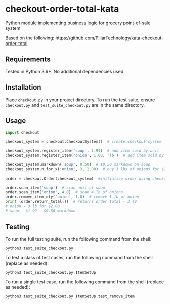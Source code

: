 # checkout-order-total-kata
Python module implementing business logic for grocery point-of-sale system

Based on the following: https://github.com/PillarTechnology/kata-checkout-order-total

## Requirements
Tested in Python 3.6+.
No additional dependencies used.

## Installation
Place `checkout.py` in your project directory. To run the test suite, ensure `checkout.py` and `test_suite_checkout.py` are in the same directory.
## Usage
```python
import checkout

checkout_system = checkout.CheckoutSystem()  # create checkout system

checkout_system.register_item('soup', 1.99)  # add item sold by unit
checkout_system.register_item('onion', 1.00, 'lb')  # add item sold by lb

checkout_system.markdown('soup', 0.50)  # $0.50 markdown on soup
checkout_system.n_for_x('onion', 3, 2.00)  # buy 3 lbs of onions for $2.00

order = checkout.Order(checkout_system)  #initialize order using checkout_system

order.scan_item('soup')  # scan unit of soup
order.scan_item('onion', 4.0)  # scan 4 lb of onions
order.remove_item_qty('onion', 1.0)  # remove 1 lb of onion
print (order.return_total())  # returns order total - 3.49
# onion - 3 lb for $2.00
# soup - $1.99 - $0.50 markdown
```

## Testing
To run the full testing suite, run the following command from the shell:
```
python3 test_suite_checkout.py
```

To test a class of test cases, run the following command from the shell (replace as needed):
```
python3 test_suite_checkout.py ItemSetUp
```
To run a single test case, run the following command from the shell (replace as needed):
```
python3 test_suite_checkout.py ItemSetUp.test_remove_item
```

